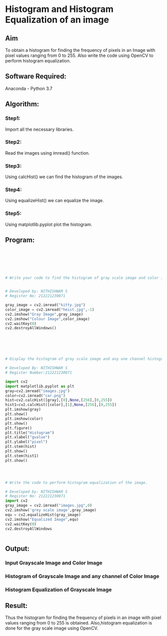 # Histogram and Histogram Equalization of an image
## Aim
To obtain a histogram for finding the frequency of pixels in an Image with pixel values ranging from 0 to 255. Also write the code using OpenCV to perform histogram equalization.

## Software Required:
Anaconda - Python 3.7

## Algorithm:
### Step1:
Import all the necessary libraries.

### Step2:
Read the images using imread() function.

### Step3:
Using calcHist() we can find the histogram of the images.

### Step4:
Using equalizeHist() we can equalize the image.

### Step5:

Using matplotlib.pyplot plot the histogram.
## Program:
```python




 

# Write your code to find the histogram of gray scale image and color image channels.


# Developed by: NITHISHWAR S
# Register No: 212221230071

gray_image = cv2.imread("kitty.jpg")
color_image = cv2.imread("heist.jpg",-1)
cv2.imshow("Gray Image",gray_image)
cv2.imshow("Colour Image",color_image)
cv2.waitKey(0)
cv2.destroyAllWindows()






# Display the histogram of gray scale image and any one channel histogram from color image

# Developed By: NITHISHWAR S
# Register Number:212221230071

import cv2
import matplotlib.pyplot as plt
gray=cv2.imread("images.jpg")
color=cv2.imread("car.png")
hist=cv2.calcHist([gray],[0],None,[256],[0,255])
hist1=cv2.calcHist([color],[1],None,[256],[0,255])
plt.imshow(gray)
plt.show()
plt.imshow(color)
plt.show()
plt.figure()
plt.title("Histogram")
plt.xlabel("gvalue")
plt.ylabel("pixel")
plt.stem(hist)
plt.show()
plt.stem(hist1)
plt.show()




# Write the code to perform histogram equalization of the image. 

# Developed by: NITHISHWAR S
# Register No: 212221230071
import cv2
gray_image = cv2.imread("images.jpg",0)
cv2.imshow('grey scale image',gray_image)
equ = cv2.equalizeHist(gray_image)
cv2.imshow("Equalized Image",equ)
cv2.waitKey(0)
cv2.destroyAllWindows 



```
## Output:
### Input Grayscale Image and Color Image





### Histogram of Grayscale Image and any channel of Color Image





### Histogram Equalization of Grayscale Image





## Result: 
Thus the histogram for finding the frequency of pixels in an image with pixel values ranging from 0 to 255 is obtained. Also,histogram equalization is done for the gray scale image using OpenCV.
